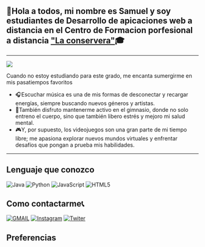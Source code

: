 ## 👋Hola a todos, mi nombre es Samuel y soy estudiantes de Desarrollo de apicaciones web a distancia en el Centro de Formacion porfesional a distancia ["La conservera"](https://sites.google.com/view/fplaconservera)🎓

---

![](https://salesystems.es/wp-content/uploads/2023/01/tecnologia-informatica-diferencias.jpg)

Cuando no estoy estudiando para este grado, me encanta sumergirme en mis pasatiempos favoritos
- 🎧Escuchar música es una de mis formas de desconectar y recargar energías, siempre buscando nuevos géneros y artistas.
- 💪También disfruto mantenerme activo en el gimnasio, donde no solo entreno el cuerpo, sino que también libero estrés y mejoro mi salud mental.
- 🎮Y, por supuesto, los videojuegos son una gran parte de mi tiempo libre; me apasiona explorar nuevos mundos virtuales y enfrentar desafíos que pongan a prueba mis habilidades.

---

## Lenguaje que conozco

![Java](https://img.shields.io/badge/Java-ED8B00?style=for-the-badge&logo=java&logoColor=white)
![Python](https://img.shields.io/badge/Python-FFD43B?style=for-the-badge&logo=python&logoColor=306998)
![JavaScript](https://img.shields.io/badge/JavaScript-323330?style=for-the-badge&logo=javascript&logoColor=F7DF1E)
![HTML5](https://img.shields.io/badge/HTML-E34F26?style=for-the-badge&logo=html5&logoColor=white)

## Como contactarme📞

[![GMAIL](https://img.shields.io/badge/Mail-D14836?style=for-the-badge&logo=gmail&logoColor=white)](1666321@alu.murciaeduca.es)
[![Instagram](https://img.shields.io/badge/Instagram-E4405F?style=for-the-badge&logo=instagram&logoColor=white)](https://www.instagram.com/samurl11)
[![Twiter](https://img.shields.io/badge/Twitter-1DA1F2?style=for-the-badge&logo=twitter&logoColor=white)](https://x.com/samuel_lison)

## Preferencias 


